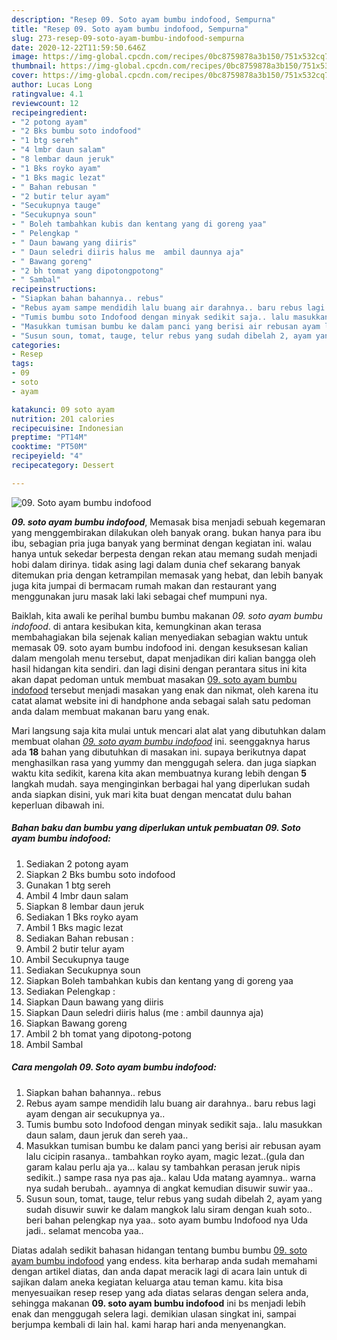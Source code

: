```yaml
---
description: "Resep 09. Soto ayam bumbu indofood, Sempurna"
title: "Resep 09. Soto ayam bumbu indofood, Sempurna"
slug: 273-resep-09-soto-ayam-bumbu-indofood-sempurna
date: 2020-12-22T11:59:50.646Z
image: https://img-global.cpcdn.com/recipes/0bc8759878a3b150/751x532cq70/09-soto-ayam-bumbu-indofood-foto-resep-utama.jpg
thumbnail: https://img-global.cpcdn.com/recipes/0bc8759878a3b150/751x532cq70/09-soto-ayam-bumbu-indofood-foto-resep-utama.jpg
cover: https://img-global.cpcdn.com/recipes/0bc8759878a3b150/751x532cq70/09-soto-ayam-bumbu-indofood-foto-resep-utama.jpg
author: Lucas Long
ratingvalue: 4.1
reviewcount: 12
recipeingredient:
- "2 potong ayam"
- "2 Bks bumbu soto indofood"
- "1 btg sereh"
- "4 lmbr daun salam"
- "8 lembar daun jeruk"
- "1 Bks royko ayam"
- "1 Bks magic lezat"
- " Bahan rebusan "
- "2 butir telur ayam"
- "Secukupnya tauge"
- "Secukupnya soun"
- " Boleh tambahkan kubis dan kentang yang di goreng yaa"
- " Pelengkap "
- " Daun bawang yang diiris"
- " Daun seledri diiris halus me  ambil daunnya aja"
- " Bawang goreng"
- "2 bh tomat yang dipotongpotong"
- " Sambal"
recipeinstructions:
- "Siapkan bahan bahannya.. rebus"
- "Rebus ayam sampe mendidih lalu buang air darahnya.. baru rebus lagi ayam dengan air secukupnya ya.."
- "Tumis bumbu soto Indofood dengan minyak sedikit saja.. lalu masukkan daun salam, daun jeruk dan sereh yaa.."
- "Masukkan tumisan bumbu ke dalam panci yang berisi air rebusan ayam lalu cicipin rasanya.. tambahkan royko ayam, magic lezat..(gula dan garam kalau perlu aja ya... kalau sy tambahkan perasan jeruk nipis sedikit..) sampe rasa nya pas aja.. kalau Uda matang ayamnya.. warna nya sudah berubah.. ayamnya di angkat kemudian disuwir suwir yaa.."
- "Susun soun, tomat, tauge, telur rebus yang sudah dibelah 2, ayam yang sudah disuwir suwir ke dalam mangkok lalu siram dengan kuah soto.. beri bahan pelengkap nya yaa.. soto ayam bumbu Indofood nya Uda jadi.. selamat mencoba yaa.."
categories:
- Resep
tags:
- 09
- soto
- ayam

katakunci: 09 soto ayam 
nutrition: 201 calories
recipecuisine: Indonesian
preptime: "PT14M"
cooktime: "PT50M"
recipeyield: "4"
recipecategory: Dessert

---
```



![09. Soto ayam bumbu indofood](https://img-global.cpcdn.com/recipes/0bc8759878a3b150/751x532cq70/09-soto-ayam-bumbu-indofood-foto-resep-utama.jpg)

<b><i>09. soto ayam bumbu indofood</i></b>, Memasak bisa menjadi sebuah kegemaran yang menggembirakan dilakukan oleh banyak orang. bukan hanya para ibu ibu, sebagian pria juga banyak yang berminat dengan kegiatan ini. walau hanya untuk sekedar berpesta dengan rekan atau memang sudah menjadi hobi dalam dirinya. tidak asing lagi dalam dunia chef sekarang banyak ditemukan pria dengan ketrampilan memasak yang hebat, dan lebih banyak juga kita jumpai di bermacam rumah makan dan restaurant yang menggunakan juru masak laki laki sebagai chef mumpuni nya.

Baiklah, kita awali ke perihal bumbu bumbu makanan <i>09. soto ayam bumbu indofood</i>. di antara kesibukan kita, kemungkinan akan terasa membahagiakan bila sejenak kalian menyediakan sebagian waktu untuk memasak 09. soto ayam bumbu indofood ini. dengan kesuksesan kalian dalam mengolah menu tersebut, dapat menjadikan diri kalian bangga oleh hasil hidangan kita sendiri. dan lagi disini dengan perantara situs ini kita akan dapat pedoman untuk membuat masakan <u>09. soto ayam bumbu indofood</u> tersebut menjadi masakan yang enak dan nikmat, oleh karena itu catat alamat website ini di handphone anda sebagai salah satu pedoman anda dalam membuat makanan baru yang enak.




Mari langsung saja kita mulai untuk mencari alat alat yang dibutuhkan dalam membuat olahan <u><i>09. soto ayam bumbu indofood</i></u> ini. seenggaknya harus ada <b>18</b> bahan yang dibutuhkan di masakan ini. supaya berikutnya dapat menghasilkan rasa yang yummy dan menggugah selera. dan juga siapkan waktu kita sedikit, karena kita akan membuatnya kurang lebih dengan <b>5</b> langkah mudah. saya menginginkan berbagai hal yang diperlukan sudah anda siapkan disini, yuk mari kita buat dengan mencatat dulu bahan keperluan dibawah ini.

<!--inarticleads1-->

##### Bahan baku dan bumbu yang diperlukan untuk pembuatan 09. Soto ayam bumbu indofood:

1. Sediakan 2 potong ayam
1. Siapkan 2 Bks bumbu soto indofood
1. Gunakan 1 btg sereh
1. Ambil 4 lmbr daun salam
1. Siapkan 8 lembar daun jeruk
1. Sediakan 1 Bks royko ayam
1. Ambil 1 Bks magic lezat
1. Sediakan  Bahan rebusan :
1. Ambil 2 butir telur ayam
1. Ambil Secukupnya tauge
1. Sediakan Secukupnya soun
1. Siapkan  Boleh tambahkan kubis dan kentang yang di goreng yaa
1. Sediakan  Pelengkap :
1. Siapkan  Daun bawang yang diiris
1. Siapkan  Daun seledri diiris halus (me : ambil daunnya aja)
1. Siapkan  Bawang goreng
1. Ambil 2 bh tomat yang dipotong-potong
1. Ambil  Sambal




<!--inarticleads2-->

##### Cara mengolah 09. Soto ayam bumbu indofood:

1. Siapkan bahan bahannya.. rebus
1. Rebus ayam sampe mendidih lalu buang air darahnya.. baru rebus lagi ayam dengan air secukupnya ya..
1. Tumis bumbu soto Indofood dengan minyak sedikit saja.. lalu masukkan daun salam, daun jeruk dan sereh yaa..
1. Masukkan tumisan bumbu ke dalam panci yang berisi air rebusan ayam lalu cicipin rasanya.. tambahkan royko ayam, magic lezat..(gula dan garam kalau perlu aja ya... kalau sy tambahkan perasan jeruk nipis sedikit..) sampe rasa nya pas aja.. kalau Uda matang ayamnya.. warna nya sudah berubah.. ayamnya di angkat kemudian disuwir suwir yaa..
1. Susun soun, tomat, tauge, telur rebus yang sudah dibelah 2, ayam yang sudah disuwir suwir ke dalam mangkok lalu siram dengan kuah soto.. beri bahan pelengkap nya yaa.. soto ayam bumbu Indofood nya Uda jadi.. selamat mencoba yaa..




Diatas adalah sedikit bahasan hidangan tentang bumbu bumbu <u>09. soto ayam bumbu indofood</u> yang endess. kita berharap anda sudah memahami dengan artikel diatas, dan anda dapat meracik lagi di acara lain untuk di sajikan dalam aneka kegiatan keluarga atau teman kamu. kita bisa menyesuaikan resep resep yang ada diatas selaras dengan selera anda, sehingga makanan <b>09. soto ayam bumbu indofood</b> ini bs menjadi lebih enak dan menggugah selera lagi. demikian ulasan singkat ini, sampai berjumpa kembali di lain hal. kami harap hari anda menyenangkan.
